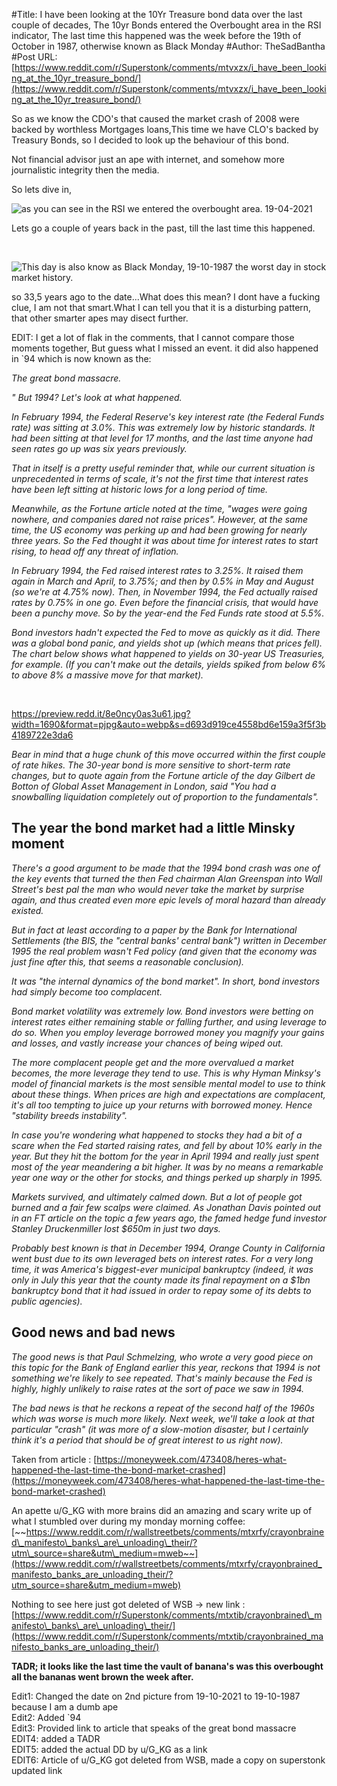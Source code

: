 #Title: I have been looking at the 10Yr Treasure bond data over the last couple of decades, The 10yr Bonds entered the Overbought area in the RSI indicator, The last time this happened was the week before the 19th of October in 1987, otherwise known as Black Monday
#Author: TheSadBantha
#Post URL: [https://www.reddit.com/r/Superstonk/comments/mtvxzx/i_have_been_looking_at_the_10yr_treasure_bond/](https://www.reddit.com/r/Superstonk/comments/mtvxzx/i_have_been_looking_at_the_10yr_treasure_bond/)


So as we know the CDO's that caused the market crash of 2008 were backed by worthless Mortgages loans,This time we have CLO's backed by Treasury Bonds, so I decided to look up the behaviour of this bond.

Not financial advisor just an ape with internet, and somehow more journalistic integrity then the media.

So lets dive in,

![as you can see in the RSI we entered the overbought area. 19-04-2021](https://preview.redd.it/5wp5d8s973u61.png?width=1709&format=png&auto=webp&s=c254cb70bc2e070d2a6f1fda0ba490c72dad17f8)

Lets go a couple of years back in the past, till the last time this happened.

&#x200B;

![This day is also know as Black Monday, 19-10-1987 the worst day in stock market history.](https://preview.redd.it/2clmyhsj73u61.png?width=1706&format=png&auto=webp&s=55c50a2b6719a87416f8d8d9d008a183057f998d)

so 33,5 years ago to the date...What does this mean? I dont have a fucking clue, I am not that smart.What I can tell you that it is a disturbing pattern, that other smarter apes may disect further.

EDIT: I get a lot of flak in the comments, that I cannot compare those moments together, But guess what I missed an event. it did also happened in \`94 which is now known as the:

*The great bond massacre.*

*" But 1994? Let's look at what happened.*

*In February 1994, the Federal Reserve's key interest rate (the Federal Funds rate) was sitting at 3.0%. This was extremely low by historic standards. It had been sitting at that level for 17 months, and the last time anyone had seen rates go up was six years previously.*

*That in itself is a pretty useful reminder that, while our current situation is unprecedented in terms of scale, it's not the first time that interest rates have been left sitting at historic lows for a long period of time.*

*Meanwhile, as the Fortune article noted at the time, "wages were going nowhere, and companies dared not raise prices". However, at the same time, the US economy was perking up and had been growing for nearly three years. So the Fed thought it was about time for interest rates to start rising, to head off any threat of inflation.*

*In February 1994, the Fed raised interest rates to 3.25%. It raised them again in March and April, to 3.75%; and then by 0.5% in May and August (so we're at 4.75% now). Then, in November 1994, the Fed actually raised rates by 0.75% in one go. Even before the financial crisis, that would have been a punchy move. So by the year-end the Fed Funds rate stood at 5.5%.*

*Bond investors hadn't expected the Fed to move as quickly as it did. There was a global bond panic, and yields shot up (which means that prices fell). The chart below shows what happened to yields on 30-year US Treasuries, for example. (If you can't make out the details, yields spiked from below 6% to above 8% a massive move for that market).*

&#x200B;

https://preview.redd.it/8e0ncy0as3u61.jpg?width=1690&format=pjpg&auto=webp&s=d693d919ce4558bd6e159a3f5f3b4189722e3da6

*Bear in mind that a huge chunk of this move occurred within the first couple of rate hikes. The 30-year bond is more sensitive to short-term rate changes, but to quote again from the Fortune article of the day Gilbert de Botton of Global Asset Management in London, said "You had a snowballing liquidation completely out of proportion to the fundamentals".*

## The year the bond market had a little Minsky moment

*There's a good argument to be made that the 1994 bond crash was one of the key events that turned the then Fed chairman Alan Greenspan into Wall Street's best pal the man who would never take the market by surprise again, and thus created even more epic levels of moral hazard than already existed.*

*But in fact at least according to a paper by the Bank for International Settlements (the BIS, the "central banks' central bank") written in December 1995 the real problem wasn't Fed policy (and given that the economy was just fine after this, that seems a reasonable conclusion).*

*It was "the internal dynamics of the bond market". In short, bond investors had simply become too complacent.*

*Bond market volatility was extremely low. Bond investors were betting on interest rates either remaining stable or falling further, and using leverage to do so. When you employ leverage borrowed money you magnify your gains and losses, and vastly increase your chances of being wiped out.*

*The more complacent people get and the more overvalued a market becomes, the more leverage they tend to use. This is why Hyman Minksy's model of financial markets is the most sensible mental model to use to think about these things. When prices are high and expectations are complacent, it's all too tempting to juice up your returns with borrowed money. Hence "stability breeds instability".*

*In case you're wondering what happened to stocks they had a bit of a scare when the Fed started raising rates, and fell by about 10% early in the year. But they hit the bottom for the year in April 1994 and really just spent most of the year meandering a bit higher. It was by no means a remarkable year one way or the other for stocks, and things perked up sharply in 1995.*

*Markets survived, and ultimately calmed down. But a lot of people got burned and a fair few scalps were claimed. As Jonathan Davis pointed out in an FT article on the topic a few years ago, the famed hedge fund investor Stanley Druckenmiller lost $650m in just two days.*

*Probably best known is that in December 1994, Orange County in California went bust due to its own leveraged bets on interest rates. For a very long time, it was America's biggest-ever municipal bankruptcy (indeed, it was only in July this year that the county made its final repayment on a $1bn bankruptcy bond that it had issued in order to repay some of its debts to public agencies).*

## Good news and bad news

*The good news is that Paul Schmelzing, who wrote a very good piece on this topic for the Bank of England earlier this year, reckons that 1994 is not something we're likely to see repeated. That's mainly because the Fed is highly, highly unlikely to raise rates at the sort of pace we saw in 1994.*

*The bad news is that he reckons a repeat of the second half of the 1960s which was worse is much more likely. Next week, we'll take a look at that particular "crash" (it was more of a slow-motion disaster, but I certainly think it's a period that should be of great interest to us right now).*

Taken from article : [https://moneyweek.com/473408/heres-what-happened-the-last-time-the-bond-market-crashed](https://moneyweek.com/473408/heres-what-happened-the-last-time-the-bond-market-crashed)

An apette u/G_KG with more brains did an amazing and scary write up of what I stumbled over during my monday morning coffee: [~~https://www.reddit.com/r/wallstreetbets/comments/mtxrfy/crayonbrained\_manifesto\_banks\_are\_unloading\_their/?utm\_source=share&utm\_medium=mweb~~](https://www.reddit.com/r/wallstreetbets/comments/mtxrfy/crayonbrained_manifesto_banks_are_unloading_their/?utm_source=share&utm_medium=mweb)

Nothing to see here just got deleted of WSB -> new link : [https://www.reddit.com/r/Superstonk/comments/mtxtib/crayonbrained\_manifesto\_banks\_are\_unloading\_their/](https://www.reddit.com/r/Superstonk/comments/mtxtib/crayonbrained_manifesto_banks_are_unloading_their/)

**TADR; it looks like the last time the vault of banana's was this overbought all the bananas went brown the week after.**

Edit1: Changed the date on 2nd picture from 19-10-2021 to 19-10-1987 because I am a dumb ape  
Edit2: Added \`94  
Edit3: Provided link to article that speaks of the great bond massacre  
EDIT4: added a TADR  
EDIT5: added the actual DD by u/G_KG as a link  
EDIT6: Article of u/G_KG got deleted from WSB, made a copy on superstonk updated link

&#x200B;